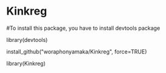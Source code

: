# Kinkreg

#To install this package, you have to install devtools package 

library(devtools)

install_github("woraphonyamaka/Kinkreg", force=TRUE)

library(Kinkreg)
